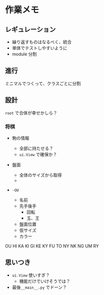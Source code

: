 # 作業メモ




## レギュレーション


- 繰り返すものはなるべく、統合
- 単体でテストしやすいように
- module 分割


## 進行

ミニマルでつくって、クラスごとに分割


## 設計

`root` で合体が幸せかしら？


### 将棋

- 駒の情報
  - 全部に持たせる？
  - `ui.View` で確保か？
- 盤面
  - 全体のサイズから取得
  - 



- `-OU`
  - 名前
  - 先手後手
    - 回転
    - 玉、王
  - 盤面位置
  - 仮サイズ
  - カラー

OU
HI
KA
KI
GI
KE
KY
FU
TO
NY
NK
NG
UM
RY


## 思いつき

- `ui.View` 使いすぎ？
  - 機能だけでいけそうでは？
- 最後`__main__.py` でドーン？
